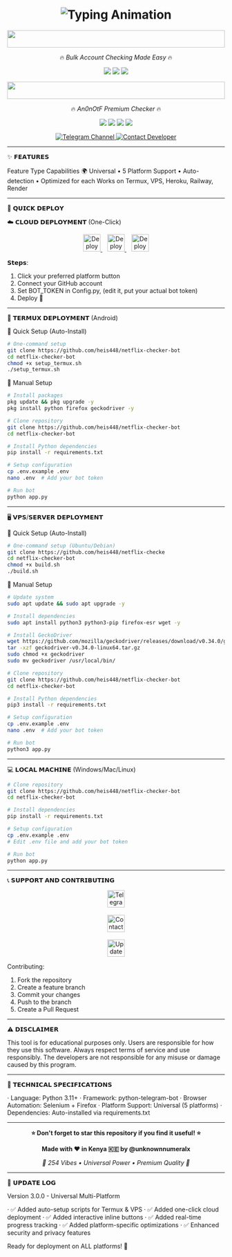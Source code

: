 <h1 align="center">
  <img src="https://readme-typing-svg.herokuapp.com?font=Fira+Code&size=25&duration=6000&color=00FF00&background=000000&center=true&vCenter=true&width=600&lines=🎬+𝗡𝗘𝗧𝗙𝗟𝗜𝗫+𝗖𝗛𝗘𝗖𝗞𝗘𝗥+𝗣𝗥𝗘𝗠𝗜𝗨𝗠+𝗦𝗖𝗥𝗜𝗣𝗧+⚡" alt="Typing Animation">
</h1>

<p align="center">
  <img src="https://i.imgur.com/dBaSKWF.gif" height="40" width="100%">
</p>

<p align="center">
🔥 <em>Bulk Account Checking Made Easy</em> 🔥
</p>

<p align="center">
  <img src="https://img.shields.io/badge/Version-2.0.0-red?style=flat&logo=telegram">
  <img src="https://img.shields.io/badge/Python-3.11+-blue?style=flat&logo=python">
  <img src="https://img.shields.io/badge/Status-ACTIVE-green?style=flat&logo=netflix">
</p>

<p align="center">
  <img src="https://i.imgur.com/dBaSKWF.gif" height="40" width="100%">
</p>

<p align="center">
🔥 <em>An0nOtF Premium Checker</em> 🔥
</p>

<p align="center">
  <img src="https://img.shields.io/badge/Version-3.0.0-red?style=flat&logo=telegram">
  <img src="https://img.shields.io/badge/Python-3.11+-blue?style=flat&logo=python">
  <img src="https://img.shields.io/badge/Platform-Universal-green?style=flat&logo=netflix">
  <img src="https://img.shields.io/badge/Status-ACTIVE-brightgreen?style=flat">
</p>

<p align="center">
  <a href="https://t.me/heistech" target="_blank">
    <img src="https://img.shields.io/badge/Join-Telegram_Channel-blue?style=for-the-badge&logo=telegram" alt="Telegram Channel">
  </a>
  <a href="https://t.me/unknownnumeralx" target="_blank">
    <img src="https://img.shields.io/badge/Contact-Developer-green?style=for-the-badge&logo=telegram" alt="Contact Developer">
  </a>
</p>

---

✨ 𝗙𝗘𝗔𝗧𝗨𝗥𝗘𝗦

Feature Type Capabilities
🌍 Universal • 5 Platform Support • Auto-detection • Optimized for each Works on Termux, VPS, Heroku, Railway, Render

---

🚀 𝗤𝗨𝗜𝗖𝗞 𝗗𝗘𝗣𝗟𝗢𝗬

☁️ 𝗖𝗟𝗢𝗨𝗗 𝗗𝗘𝗣𝗟𝗢𝗬𝗠𝗘𝗡𝗧 (One-Click)

<p align="center">
  <a href="https://heroku.com/deploy?template=https://github.com/heis448/netflix-checker-bot">
    <img src="https://www.herokucdn.com/deploy/button.svg" alt="Deploy to Heroku" height="40">
  </a>
  &nbsp;&nbsp;
  <a href="https://railway.app/template/your-template-id">
    <img src="https://railway.app/button.svg" alt="Deploy on Railway" height="40">
  </a>
  &nbsp;&nbsp;
  <a href="https://render.com/deploy">
    <img src="https://render.com/images/deploy-to-render-button.svg" alt="Deploy on Render" height="40">
  </a>
</p>

𝗦𝘁𝗲𝗽𝘀:

1. Click your preferred platform button
2. Connect your GitHub account
3. Set BOT_TOKEN in Config.py, (edit it, put your actual bot token) 
4. Deploy 🎉

---

📱 𝗧𝗘𝗥𝗠𝗨𝗫 𝗗𝗘𝗣𝗟𝗢𝗬𝗠𝗘𝗡𝗧 (Android)

🎯 Quick Setup (Auto-Install)

```bash
# One-command setup
git clone https://github.com/heis448/netflix-checker-bot
cd netflix-checker-bot
chmod +x setup_termux.sh
./setup_termux.sh
```

🔧 Manual Setup

```bash
# Install packages
pkg update && pkg upgrade -y
pkg install python firefox geckodriver -y

# Clone repository
git clone https://github.com/heis448/netflix-checker-bot
cd netflix-checker-bot

# Install Python dependencies
pip install -r requirements.txt

# Setup configuration
cp .env.example .env
nano .env  # Add your bot token

# Run bot
python app.py
```

---

🖥️ 𝗩𝗣𝗦/𝗦𝗘𝗥𝗩𝗘𝗥 𝗗𝗘𝗣𝗟𝗢𝗬𝗠𝗘𝗡𝗧

🎯 Quick Setup (Auto-Install)

```bash
# One-command setup (Ubuntu/Debian)
git clone https://github.com/heis448/netflix-checke
cd netflix-checker-bot
chmod +x build.sh
./build.sh
```

🔧 Manual Setup

```bash
# Update system
sudo apt update && sudo apt upgrade -y

# Install dependencies
sudo apt install python3 python3-pip firefox-esr wget -y

# Install GeckoDriver
wget https://github.com/mozilla/geckodriver/releases/download/v0.34.0/geckodriver-v0.34.0-linux64.tar.gz
tar -xzf geckodriver-v0.34.0-linux64.tar.gz
sudo chmod +x geckodriver
sudo mv geckodriver /usr/local/bin/

# Clone repository
git clone https://github.com/heis448/netflix-checker-bot
cd netflix-checker-bot

# Install Python dependencies
pip3 install -r requirements.txt

# Setup configuration
cp .env.example .env
nano .env  # Add your bot token

# Run bot
python3 app.py
```

---

💻 𝗟𝗢𝗖𝗔𝗟 𝗠𝗔𝗖𝗛𝗜𝗡𝗘 (Windows/Mac/Linux)

```bash
# Clone repository
git clone https://github.com/heis448/netflix-checker-bot
cd netflix-checker-bot

# Install dependencies
pip install -r requirements.txt

# Setup configuration
cp .env.example .env
# Edit .env file and add your bot token

# Run bot
python app.py
```

---

📞 𝗦𝗨𝗣𝗣𝗢𝗥𝗧 𝗔𝗡𝗗 𝗖𝗢𝗡𝗧𝗥𝗜𝗕𝗨𝗧𝗜𝗡𝗚

<p align="center">
  <a href="https://t.me/https://t.me/+NTvpFvT6cA8yODM0" target="_blank">
    <img src="https://img.shields.io/badge/📢_Join_Our_Channel-blue?style=for-the-badge&logo=telegram" alt="Telegram Channel" height="40">
  </a>
  <br><br>
  <a href="https://t.me/unknownnumeralx" target="_blank">
    <img src="https://img.shields.io/badge/👨‍💻_Contact_Developer-green?style=for-the-badge&logo=telegram" alt="Contact Developer" height="40">
  </a>
  <br><br>
  <a href="https://t.me/https://t.me/+VhwPKJBsyisyY2Q0" target="_blank">
    <img src="https://img.shields.io/badge/🔔_Get_Updates-orange?style=for-the-badge&logo=telegram" alt="Updates Channel" height="40">
  </a>
</p>

Contributing:

1. Fork the repository
2. Create a feature branch
3. Commit your changes
4. Push to the branch
5. Create a Pull Request

---

⚠️ 𝗗𝗜𝗦𝗖𝗟𝗔𝗜𝗠𝗘𝗥

This tool is for educational purposes only. Users are responsible for how they use this software. Always respect terms of service and use responsibly. The developers are not responsible for any misuse or damage caused by this program.

---

🎯 𝗧𝗘𝗖𝗛𝗡𝗜𝗖𝗔𝗟 𝗦𝗣𝗘𝗖𝗜𝗙𝗜𝗖𝗔𝗧𝗜𝗢𝗡𝗦

· Language: Python 3.11+
· Framework: python-telegram-bot
· Browser Automation: Selenium + Firefox
· Platform Support: Universal (5 platforms)
· Dependencies: Auto-installed via requirements.txt

---

<p align="center">
  <strong>⭐ Don't forget to star this repository if you find it useful! ⭐</strong>
</p>


<p align="center">
  <strong>Made with ❤️ in Kenya 🇰🇪 by @unknownnumeralx</strong>
</p>

<p align="center">
  <em>💎 254 Vibes • Universal Power • Premium Quality 💎</em>
</p>

---

🔄 𝗨𝗣𝗗𝗔𝗧𝗘 𝗟𝗢𝗚

Version 3.0.0 - Universal Multi-Platform

· ✅ Added auto-setup scripts for Termux & VPS
· ✅ Added one-click cloud deployment
· ✅ Added interactive inline buttons
· ✅ Added real-time progress tracking
· ✅ Added platform-specific optimizations
· ✅ Enhanced security and privacy features

Ready for deployment on ALL platforms! 🚀
